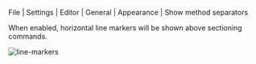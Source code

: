 <ui-path>File | Settings | Editor | General | Appearance | Show method separators</ui-path>

When enabled, horizontal line markers will be shown above sectioning commands.

![line-markers](https://raw.githubusercontent.com/wiki/Hannah-Sten/TeXiFy-IDEA/Reading/figures/line-markers.png)
